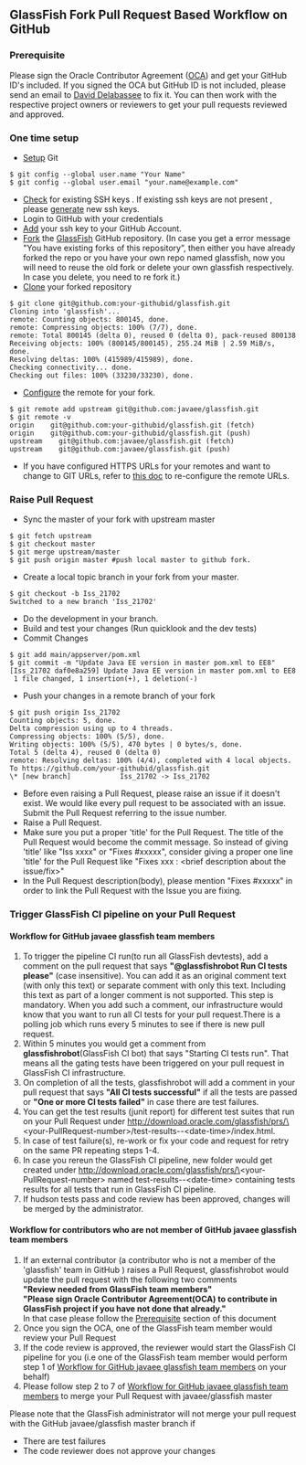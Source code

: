 ## GlassFish Fork Pull Request Based Workflow on GitHub

### Prerequisite 
Please sign the Oracle Contributor Agreement \([OCA](http://www.oracle.com/technetwork/community/oca-486395.html)\) and get your GitHub ID's included. If you signed the OCA but GitHub ID is not included,  please send an email to [David Delabassee](mailto:david.delabassee@oracle.com) to fix it. You can then work with the respective project owners or reviewers to get your pull requests reviewed and approved.

### One time setup
* [Setup](https://help.github.com/articles/set-up-git/)  Git
 ```
$ git config --global user.name "Your Name"
$ git config --global user.email "your.name@example.com"
```
* [Check](https://help.github.com/articles/checking-for-existing-ssh-keys/) for existing SSH keys . If existing ssh keys are not present , please [generate](https://help.github.com/articles/generating-a-new-ssh-key-and-adding-it-to-the-ssh-agent/) new ssh keys.
* Login to GitHub with your credentials
* [Add](https://help.github.com/articles/adding-a-new-ssh-key-to-your-github-account/) your ssh key to your GitHub Account.
* [Fork](https://help.github.com/articles/fork-a-repo/) the [GlassFish](https://github.com/javaee/glassfish/) GitHub repository.
 \(In case you get a error message "You have existing forks of this repository”, then either you have already forked the repo or you have your own repo named glassfish, now you will need to reuse the old fork or delete your own glassfish respectively. In case you delete, you need to re fork it.\)
* [Clone](https://help.github.com/articles/cloning-a-repository/) your forked repository
```
$ git clone git@github.com:your-githubid/glassfish.git
Cloning into 'glassfish'...
remote: Counting objects: 800145, done.
remote: Compressing objects: 100% (7/7), done.
remote: Total 800145 (delta 0), reused 0 (delta 0), pack-reused 800138
Receiving objects: 100% (800145/800145), 255.24 MiB | 2.59 MiB/s, done.
Resolving deltas: 100% (415989/415989), done.
Checking connectivity... done.
Checking out files: 100% (33230/33230), done.
```
* [Configure](https://help.github.com/articles/configuring-a-remote-for-a-fork/) the remote for your fork.  
```
$ git remote add upstream git@github.com:javaee/glassfish.git
$ git remote -v
origin    git@github.com:your-githubid/glassfish.git (fetch)
origin    git@github.com:your-githubid/glassfish.git (push)
upstream    git@github.com:javaee/glassfish.git (fetch)
upstream    git@github.com:javaee/glassfish.git (push)
```
* If you have configured HTTPS URLs for your remotes and want to change to GIT URLs, refer to [this doc](https://help.github.com/articles/changing-a-remote-s-url/) to re-configure the remote URLs.

### Raise Pull Request 
* Sync the master of your fork with upstream master  
```  
$ git fetch upstream 
$ git checkout master
$ git merge upstream/master
$ git push origin master #push local master to github fork.
```
* Create a local topic branch in your fork from your master.  
```
$ git checkout -b Iss_21702
Switched to a new branch 'Iss_21702'
```
* Do the development in your branch.
* Build and test your changes (Run quicklook and the dev tests)
* Commit Changes  
```
$ git add main/appserver/pom.xml
$ git commit -m "Update Java EE version in master pom.xml to EE8"
[Iss_21702 daf0e8a259] Update Java EE version in master pom.xml to EE8
 1 file changed, 1 insertion(+), 1 deletion(-)
 ```
 * Push your changes in a remote branch of your fork  
 ```
 $ git push origin Iss_21702
 Counting objects: 5, done.
 Delta compression using up to 4 threads.
 Compressing objects: 100% (5/5), done.
 Writing objects: 100% (5/5), 470 bytes | 0 bytes/s, done.
 Total 5 (delta 4), reused 0 (delta 0)
 remote: Resolving deltas: 100% (4/4), completed with 4 local objects.
 To https://github.com/your-githubid/glassfish.git
 \* [new branch]            Iss_21702 -> Iss_21702
 ```
* Before even raising a Pull Request, please raise an issue if it doesn't exist. We would like every pull request to be associated with an issue. Submit the Pull Request referring to the issue number.
* Raise a Pull Request.
* Make sure you put a proper 'title' for the Pull Request. The title of the Pull Request would become the commit message. So instead of giving 'title' like "Iss xxxx" or "Fixes #xxxxx", consider giving a proper one line 'title' for the Pull Request like "Fixes xxx : <brief description about the issue/fix>"
* In the Pull Request description(body), please mention "Fixes #xxxxx" in order to link the Pull Request with the Issue you are fixing.

### Trigger GlassFish CI pipeline on your Pull Request

#### Workflow for GitHub javaee glassfish team members
1. To trigger the pipeline CI run(to run all GlassFish devtests), add a comment on the pull request that says **\"@glassfishrobot Run CI tests please\"** (case insensitive). You can add it as an original comment text \(with only this text\)  or separate comment with only this text. Including this text as part of a longer comment is not supported. This step is mandatory. When you add such a comment, our infrastructure would know that you want to run all CI tests for your pull request.There is a polling job which runs every 5 minutes to see if there is new pull request. 
2. Within 5 minutes you would get a comment from **glassfishrobot**\(GlassFish CI bot\) that says \"Starting CI tests run\". That means all the gating tests have been triggered on your pull request in GlassFish CI infrastructure.
3. On completion of all the tests, glassfishrobot will add a comment in your pull request that says **\"All CI tests successful\"** if all the tests are passed or **\"One or more CI tests failed\"** in case there are test failures.
4. You can get the test results (junit report) for different test suites that run on your Pull Request under http://download.oracle.com/glassfish/prs/\<your-PullRequest-number\>/test-results\-\-\<date-time\>/index.html. 
5. In case of test failure(s), re-work or fix your code and request for retry on the same PR repeating steps 1-4.
6. In case you rereun the GlassFish CI pipeline, new folder would get created under http://download.oracle.com/glassfish/prs/\<your-PullRequest-number\> named test-results\-\-\<date-time\> containing tests results for all tests that run in GlassFish CI pipeline.
7. If hudson tests pass and code review has been approved, changes will be merged by the administrator.


#### Workflow for contributors who are **not** member of GitHub javaee glassfish team members
1. If an external contributor (a contributor who is not a member of the 'glassfish' team in GitHub ) raises a Pull Request, glassfishrobot would update the pull request with the following two comments  
**\"Review needed from GlassFish team members\"**   
**\"Please sign Oracle Contributor Agreement(OCA) to contribute in GlassFish project if you have not done that already.\"**  
In that case please follow the [Prerequisite](#Prerequisite) section of this document
2. Once you sign the OCA, one of the GlassFish team member would review your Pull Request  
3. If the code review is approved, the reviewer would start the GlassFish CI pipeline for you \(i.e one of the GlassFish team member would perform step 1 of [Workflow for GitHub javaee glassfish team members](#Workflow-for-GitHub-javaee-glassfish-team-members) on your behalf\)
4. Please follow step 2 to 7 of [Workflow for GitHub javaee glassfish team members](#Workflow-for-GitHub-javaee-glassfish-team-members) to merge your Pull Request with javaee/glassfish master

Please note that the GlassFish administrator will not merge your pull request with the GitHub javaee/glassfish master branch if

* There are test failures
* The code reviewer does not approve your changes
